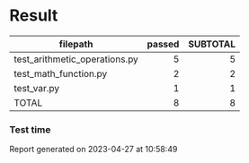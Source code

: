 # Result

|           filepath            | passed | SUBTOTAL |
| ----------------------------- | -----: | -------: |
| test_arithmetic_operations.py |      5 |        5 |
| test_math_function.py         |      2 |        2 |
| test_var.py                   |      1 |        1 |
| TOTAL                         |      8 |        8 |

### Test time

Report generated on 2023-04-27 at 10:58:49
